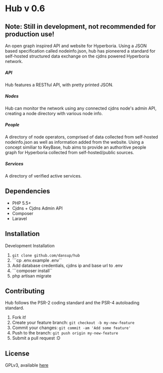 # Hub v 0.6

## Note: Still in development, not recommended for production use!

An open graph inspired API and website for Hyperboria. Using a JSON based specification called nodeinfo.json, hub has pioneered a standard for self-hosted structured data exchange on the cjdns powered Hyperboria network. 

##### API

Hub features a RESTful API, with pretty printed JSON.

##### Nodes

Hub can monitor the network using any connected cjdns node's admin API, creating a node directory with various node info.

##### People

A directory of node operators, comprised of data collected from self-hosted nodeinfo.json as well as information added from the website. Using a concept similiar to KeyBase, hub aims to provide an authoritive people graph for Hyperboria collected from self-hosted/public sources.

##### Services

A directory of verified active services.

## Dependencies

 - PHP 5.5+
 - Cjdns + Cjdns Admin API
 - Composer
 - Laravel

## Installation

Development Installation

1. ```git clone github.com/dansup/hub```
2. ```cp .env.example .env``
3. Add database credentials, cjdns ip and base url to .env
4. ```composer install``
5. php artisan migrate

## Contributing

Hub follows the PSR-2 coding standard and the PSR-4 autoloading standard.

1. Fork it!
2. Create your feature branch: `git checkout -b my-new-feature`
3. Commit your changes: `git commit -am 'Add some feature'`
4. Push to the branch: `git push origin my-new-feature`
5. Submit a pull request :D


## License

GPLv3, available [here](https://github.com/dansup/hub/blob/master/LICENCE)